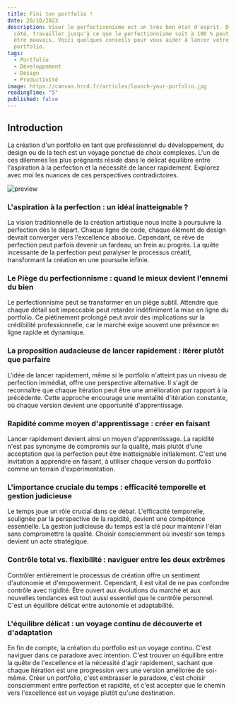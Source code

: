 ```yaml
---
title: Fini ton portfolio !
date: 20/10/2023
description: Viser le perfectionnisme est un très bon état d'esprit. D'un autre
  côté, travailler jusqu'à ce que le perfectionnisme soit à 100 % peut aussi
  être mauvais. Voici quelques conseils pour vous aider à lancer votre
  portfolio.
tags:
  - Portfolio
  - Développement
  - Design
  - Productivité
image: https://canvas.hrcd.fr/articles/launch-your-porfolio.jpg
readingTime: "5"
published: false
---
```


## Introduction

La création d'un portfolio en tant que professionnel du développement, du design ou de la tech est un voyage ponctué de choix complexes. L'un de ces dilemmes les plus prégnants réside dans le délicat équilibre entre l'aspiration à la perfection et la nécessité de lancer rapidement. Explorez avec moi les nuances de ces perspectives contradictoires.

![preview](/articles/launch-your-porfolio.jpg)

### L'aspiration à la perfection : un idéal inatteignable ?

La vision traditionnelle de la création artistique nous incite à poursuivre la perfection dès le départ. Chaque ligne de code, chaque élément de design devrait converger vers l'excellence absolue. Cependant, ce rêve de perfection peut parfois devenir un fardeau, un frein au progrès. La quête incessante de la perfection peut paralyser le processus créatif, transformant la création en une poursuite infinie.

### Le Piège du perfectionnisme : quand le mieux devient l'ennemi du bien

Le perfectionnisme peut se transformer en un piège subtil. Attendre que chaque détail soit impeccable peut retarder indéfiniment la mise en ligne du portfolio. Ce piétinement prolongé peut avoir des implications sur la crédibilité professionnelle, car le marché exige souvent une présence en ligne rapide et dynamique.

### La proposition audacieuse de lancer rapidement : itérer plutôt que parfaire

L'idée de lancer rapidement, même si le portfolio n'atteint pas un niveau de perfection immédiat, offre une perspective alternative. Il s'agit de reconnaître que chaque itération peut être une amélioration par rapport à la précédente. Cette approche encourage une mentalité d'itération constante, où chaque version devient une opportunité d'apprentissage.

### Rapidité comme moyen d'apprentissage : créer en faisant

Lancer rapidement devient ainsi un moyen d'apprentissage. La rapidité n'est pas synonyme de compromis sur la qualité, mais plutôt d'une acceptation que la perfection peut être inatteignable initialement. C'est une invitation à apprendre en faisant, à utiliser chaque version du portfolio comme un terrain d'expérimentation.

### L'importance cruciale du temps : efficacité temporelle et gestion judicieuse

Le temps joue un rôle crucial dans ce débat. L'efficacité temporelle, soulignée par la perspective de la rapidité, devient une compétence essentielle. La gestion judicieuse du temps est la clé pour maintenir l'élan sans compromettre la qualité. Choisir consciemment où investir son temps devient un acte stratégique.

### Contrôle total vs. flexibilité : naviguer entre les deux extrêmes

Contrôler entièrement le processus de création offre un sentiment d'autonomie et d'empowerment. Cependant, il est vital de ne pas confondre contrôle avec rigidité. Être ouvert aux évolutions du marché et aux nouvelles tendances est tout aussi essentiel que le contrôle personnel. C'est un équilibre délicat entre autonomie et adaptabilité.

### L'équilibre délicat : un voyage continu de découverte et d'adaptation

En fin de compte, la création du portfolio est un voyage continu. C'est naviguer dans ce paradoxe avec intention. C'est trouver un équilibre entre la quête de l'excellence et la nécessité d'agir rapidement, sachant que chaque itération est une progression vers une version améliorée de soi-même. Créer un portfolio, c'est embrasser le paradoxe, c'est choisir consciemment entre perfection et rapidité, et c'est accepter que le chemin vers l'excellence est un voyage plutôt qu'une destination.
